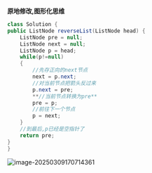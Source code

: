 

**原地修改,图形化思维**

```java
class Solution {
public ListNode reverseList(ListNode head) {
    ListNode pre = null;
    ListNode next = null;
    ListNode p = head;
    while(p!=null)
    {
        //先存正向的next节点
        next = p.next;
        //对当前节点把箭头反过来
        p.next = pre;
        **//当前节点转换为pre**
        pre = p;
        //前往下一个节点
        p = next;
    }
	//到最后,p已经是空指针了
    return pre;
}
}
```

![image-20250309170714361](C:\Users\pqy\AppData\Roaming\Typora\typora-user-images\image-20250309170714361.png)